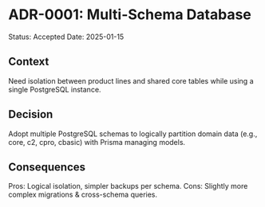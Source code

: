# ADR-0001: Multi-Schema Database

Status: Accepted
Date: 2025-01-15

## Context
Need isolation between product lines and shared core tables while using a single PostgreSQL instance.

## Decision
Adopt multiple PostgreSQL schemas to logically partition domain data (e.g., core, c2, cpro, cbasic) with Prisma managing models.

## Consequences
Pros: Logical isolation, simpler backups per schema. Cons: Slightly more complex migrations & cross-schema queries.
